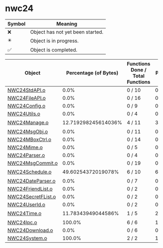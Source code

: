 # nwc24
| Symbol | Meaning 
| ------------- | ------------- 
| :x: | Object has not yet been started. 
| :eight_pointed_black_star: | Object is in progress. 
| :white_check_mark: | Object is completed. 


| Object | Percentage (of Bytes) | Functions Done / Total Functions | Percentage (Functions) | Status 
| ------------- | ------------- | ------------- | ------------- | ------------- 
| [NWC24StdAPI.o](https://github.com/shibbo/Petari/blob/master/docs/lib/RVL_SDK/nwc24/NWC24StdAPI.md) | 0.0% | 0 / 10 | 0.0% | :x: 
| [NWC24FileAPI.o](https://github.com/shibbo/Petari/blob/master/docs/lib/RVL_SDK/nwc24/NWC24FileAPI.md) | 0.0% | 0 / 16 | 0.0% | :x: 
| [NWC24Config.o](https://github.com/shibbo/Petari/blob/master/docs/lib/RVL_SDK/nwc24/NWC24Config.md) | 0.0% | 0 / 9 | 0.0% | :x: 
| [NWC24Utils.o](https://github.com/shibbo/Petari/blob/master/docs/lib/RVL_SDK/nwc24/NWC24Utils.md) | 0.0% | 0 / 4 | 0.0% | :x: 
| [NWC24Manage.o](https://github.com/shibbo/Petari/blob/master/docs/lib/RVL_SDK/nwc24/NWC24Manage.md) | 12.719298245614036% | 4 / 11 | 36.36363636363637% | :eight_pointed_black_star: 
| [NWC24MsgObj.o](https://github.com/shibbo/Petari/blob/master/docs/lib/RVL_SDK/nwc24/NWC24MsgObj.md) | 0.0% | 0 / 11 | 0.0% | :x: 
| [NWC24MBoxCtrl.o](https://github.com/shibbo/Petari/blob/master/docs/lib/RVL_SDK/nwc24/NWC24MBoxCtrl.md) | 0.0% | 0 / 14 | 0.0% | :x: 
| [NWC24Mime.o](https://github.com/shibbo/Petari/blob/master/docs/lib/RVL_SDK/nwc24/NWC24Mime.md) | 0.0% | 0 / 5 | 0.0% | :x: 
| [NWC24Parser.o](https://github.com/shibbo/Petari/blob/master/docs/lib/RVL_SDK/nwc24/NWC24Parser.md) | 0.0% | 0 / 4 | 0.0% | :x: 
| [NWC24MsgCommit.o](https://github.com/shibbo/Petari/blob/master/docs/lib/RVL_SDK/nwc24/NWC24MsgCommit.md) | 0.0% | 0 / 19 | 0.0% | :x: 
| [NWC24Schedule.o](https://github.com/shibbo/Petari/blob/master/docs/lib/RVL_SDK/nwc24/NWC24Schedule.md) | 49.60254372019078% | 6 / 10 | 60.0% | :eight_pointed_black_star: 
| [NWC24DateParser.o](https://github.com/shibbo/Petari/blob/master/docs/lib/RVL_SDK/nwc24/NWC24DateParser.md) | 0.0% | 0 / 7 | 0.0% | :x: 
| [NWC24FriendList.o](https://github.com/shibbo/Petari/blob/master/docs/lib/RVL_SDK/nwc24/NWC24FriendList.md) | 0.0% | 0 / 2 | 0.0% | :x: 
| [NWC24SecretFList.o](https://github.com/shibbo/Petari/blob/master/docs/lib/RVL_SDK/nwc24/NWC24SecretFList.md) | 0.0% | 0 / 2 | 0.0% | :x: 
| [NWC24UserId.o](https://github.com/shibbo/Petari/blob/master/docs/lib/RVL_SDK/nwc24/NWC24UserId.md) | 0.0% | 0 / 2 | 0.0% | :x: 
| [NWC24Time.o](https://github.com/shibbo/Petari/blob/master/docs/lib/RVL_SDK/nwc24/NWC24Time.md) | 11.78343949044586% | 1 / 5 | 20.0% | :eight_pointed_black_star: 
| [NWC24Ipc.o](https://github.com/shibbo/Petari/blob/master/docs/lib/RVL_SDK/nwc24/NWC24Ipc.md) | 100.0% | 6 / 6 | 100.0% | :white_check_mark: 
| [NWC24Download.o](https://github.com/shibbo/Petari/blob/master/docs/lib/RVL_SDK/nwc24/NWC24Download.md) | 0.0% | 0 / 6 | 0.0% | :x: 
| [NWC24System.o](https://github.com/shibbo/Petari/blob/master/docs/lib/RVL_SDK/nwc24/NWC24System.md) | 100.0% | 2 / 2 | 100.0% | :white_check_mark: 
